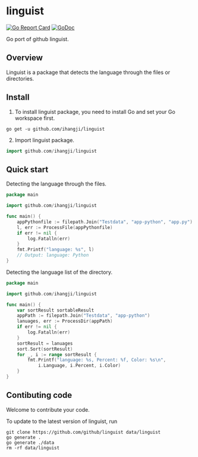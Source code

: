 # linguist

[![Go Report Card](https://goreportcard.com/badge/github.com/ihangji/linguist)](https://goreportcard.com/report/github.com/ihangji/linguist)
[![GoDoc](https://godoc.org/github.com/ihangji/linguist?status.svg)](https://godoc.org/github.com/ihangji/linguist)

Go port of github linguist.

## Overview

Linguist is a package that detects the language through the files or directories.

## Install

1. To install linguist package, you need to install Go and set your Go workspace first.

```shell
go get -u github.com/ihangji/linguist
```

2. Import linguist package.

```Go
import github.com/ihangji/linguist
```

## Quick start

Detecting the language through the files.

```Go
package main

import github.com/ihangji/linguist

func main() {
    appPythonfile := filepath.Join("Testdata", "app-python", "app.py")
    l, err := ProcessFile(appPythonfile)
    if err != nil {
        log.Fatalln(err)
    }
    fmt.Printf("language: %s", l)
    // Output: language: Python
}
```

Detecting  the language list of the directory.

```Go
package main

import github.com/ihangji/linguist

func main() {
    var sortResult sortableResult
    appPath := filepath.Join("Testdata", "app-python")
    lanuages, err := ProcessDir(appPath)
    if err != nil {
        log.Fatalln(err)
    }
    sortResult = lanuages
    sort.Sort(sortResult)
    for _, i := range sortResult {
        fmt.Printf("language: %s, Percent: %f, Color: %s\n",
            i.Language, i.Percent, i.Color)
    }
}
```

## Contibuting code

Welcome to contribute your code.

To update to the latest version of linguist, run

```shell
git clone https://github.com/github/linguist data/linguist
go generate .
go generate ./data
rm -rf data/linguist
```
